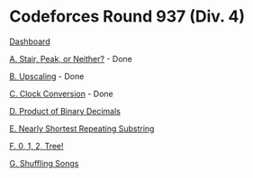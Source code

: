 # Codeforces Round 937 (Div. 4)

[Dashboard](https://codeforces.com/contest/1950)

[A. Stair, Peak, or Neither?](https://codeforces.com/contest/1950/problem/A) - Done

[B. Upscaling](https://codeforces.com/contest/1950/problem/B) - Done

[C. Clock Conversion](https://codeforces.com/contest/1950/problem/C) - Done

[D. Product of Binary Decimals](https://codeforces.com/contest/1950/problem/D)

[E. Nearly Shortest Repeating Substring](https://codeforces.com/contest/1950/problem/E)

[F. 0, 1, 2, Tree!](https://codeforces.com/contest/1950/problem/F)

[G. Shuffling Songs](https://codeforces.com/contest/1950/problem/G)
